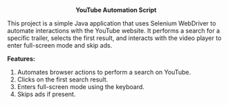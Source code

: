 <p style="text-align: center;"><strong>YouTube Automation Script<br></strong></p>
<p>This project is a simple Java application that uses Selenium WebDriver to automate interactions with the YouTube website. It performs a search for a specific trailer, selects the first result, and interacts with the video player to enter full-screen mode and skip ads.</p>
<p><strong>Features:</strong></p>
<ol>
    <li>Automates browser actions to perform a search on YouTube.</li>
    <li>Clicks on the first search result.</li>
    <li>Enters full-screen mode using the keyboard.</li>
    <li>Skips ads if present.</li>
</ol>
